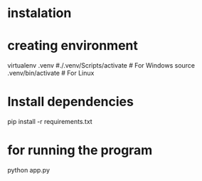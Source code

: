 # instalation
# creating environment
virtualenv .venv 
#./.venv/Scripts/activate # For Windows 
source .venv/bin/activate # For Linux
# Install dependencies
pip install -r requirements.txt
# for running the program
python app.py 

